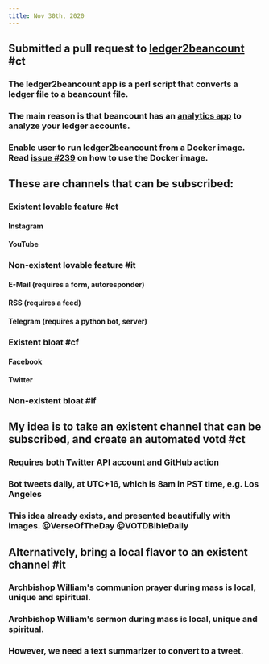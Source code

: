 ```yaml
---
title: Nov 30th, 2020
---
```


## Submitted a pull request to [ledger2beancount](https://github.com/beancount/ledger2beancount) #ct
### The ledger2beancount app is a perl script that converts a ledger file to a beancount file.
### The main reason is that beancount has an [analytics app](https://github.com/beancount/fava) to analyze your ledger accounts.
### Enable user to run ledger2beancount from a Docker image. Read [issue #239](https://github.com/beancount/ledger2beancount/issues/239) on how to use the Docker image.
## These are channels that can be subscribed:
### Existent lovable feature #ct
#### Instagram
#### YouTube
### Non-existent lovable feature #it
#### E-Mail (requires a form, autoresponder)
#### RSS (requires a feed)
#### Telegram (requires a python bot, server)
### Existent bloat #cf
#### Facebook
#### Twitter
### Non-existent bloat #if
## My idea is to take an existent channel that can be subscribed, and create an automated votd #ct
### Requires both Twitter API account and GitHub action
### Bot tweets daily, at UTC+16, which is 8am in PST time, e.g. Los Angeles
### This idea already exists, and presented beautifully with images. @VerseOfTheDay @VOTDBibleDaily
## Alternatively, bring a local flavor to an existent channel #it
### Archbishop William's communion prayer during mass is local, unique and spiritual.
### Archbishop William's sermon during mass is local, unique and spiritual.
### However, we need a text summarizer to convert to a tweet.
